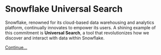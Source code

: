# Snowflake Universal Search<a id="snowflake-universal-search"></a>

Snowflake, renowned for its cloud-based data warehousing and analytics platform, continually innovates to empower its users. A shining example of this commitment is **Universal Search**, a tool that revolutionizes how we discover and interact with data within Snowflake.

[Continue...](https://docs.google.com/document/d/e/2PACX-1vQE0kQytD62ufDTEiZr-EI6O9y42O9-ANRO_KSBiMjKyg8NrrZOngo65KujB1V3kMmGrzzUKQP-XZJB/pub)
